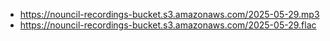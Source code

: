- https://nouncil-recordings-bucket.s3.amazonaws.com/2025-05-29.mp3
- https://nouncil-recordings-bucket.s3.amazonaws.com/2025-05-29.flac
